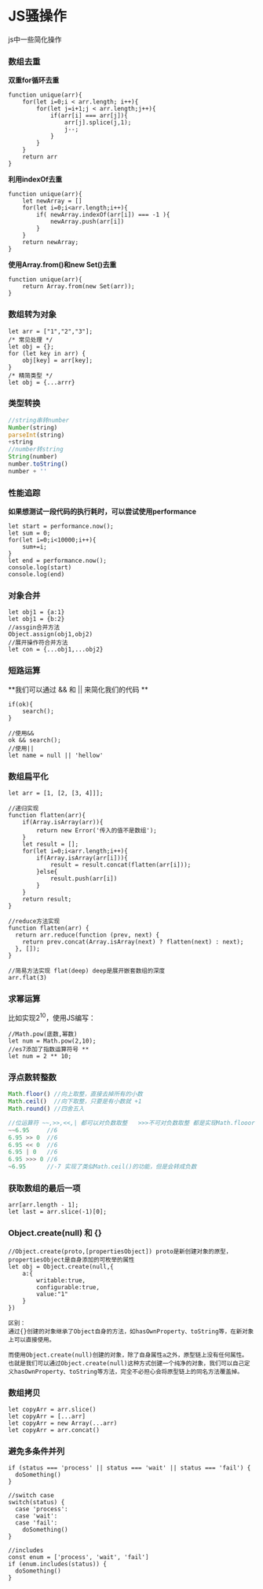 # JS骚操作
js中一些简化操作

### 数组去重
**双重for循环去重**
```
function unique(arr){
    for(let i=0;i < arr.length; i++){
        for(let j=i+1;j < arr.length;j++){
            if(arr[i] === arr[j]){
                arr[j].splice(j,1);
                j--;
            }
        }
    }
    return arr
}
```

**利用indexOf去重**
```
function unique(arr){
    let newArray = []
    for(let i=0;i<arr.length;i++){
        if( newArray.indexOf(arr[i]) === -1 ){
            newArray.push(arr[i])
        }
    }
    return newArray;
}
```

**使用Array.from()和new Set()去重**

```
function unique(arr){
    return Array.from(new Set(arr));
}
```

### 数组转为对象

```
let arr = ["1","2","3"];
/* 常见处理 */
let obj = {};
for (let key in arr) {
    obj[key] = arr[key];
}
/* 精简类型 */
let obj = {...arrr}
```

### 类型转换

```javascript
//string串转number
Number(string)
parseInt(string)
+string
//number转string
String(number)
number.toString()
number + ''

```

### 性能追踪

**如果想测试一段代码的执行耗时，可以尝试使用performance**

```
let start = performance.now();
let sum = 0;
for(let i=0;i<10000;i++){
	sum+=i;
}
let end = performance.now();
console.log(start)
console.log(end)
```

### 对象合并

```
let obj1 = {a:1}
let obj1 = {b:2}
//assgin合并方法
Object.assign(obj1,obj2)
//展开操作符合并方法
let con = {...obj1,...obj2}
```

### 短路运算

**我们可以通过  && 和 || 来简化我们的代码 **

```
if(ok){
	search();
}

//使用&&
ok && search();
//使用||
let name = null || 'hellow'
```

### 数组扁平化

```
let arr = [1, [2, [3, 4]]];

//递归实现
function flatten(arr){
	if(Array.isArray(arr)){
		return new Error('传入的值不是数组');
	}
	let result = []; 
	for(let i=0;i<arr.length;i++){
		if(Array.isArray(arr[i])){
			result = result.concat(flatten(arr[i]));
		}else{
			result.push(arr[i])
		}
	}
	return result;
}

//reduce方法实现
function flatten(arr) {
  return arr.reduce(function (prev, next) {
    return prev.concat(Array.isArray(next) ? flatten(next) : next);
  }, []);
}

//简易方法实现 flat(deep) deep是展开嵌套数组的深度
arr.flat(3)
```

### 求幂运算

比如实现$2^{10}$，使用JS编写：

```
//Math.pow(底数,幂数)
let num = Math.pow(2,10);
//es7添加了指数运算符号 **
let num = 2 ** 10;
```

### 浮点数转整数

```javascript
Math.floor() //向上取整，直接去掉所有的小数
Math.ceil()  //向下取整，只要是有小数就 +1
Math.round() //四舍五入

//位运算符 ~~,>>,<<,| 都可以对负数取整   >>>不可对负数取整 都是实现Math.flooor()的功能
~~6.95     //6
6.95 >> 0  //6
6.95 << 0  //6
6.95 | 0   //6
6.95 >>> 0 //6
~6.95      //-7 实现了类似Math.ceil()的功能，但是会转成负数

```

### 获取数组的最后一项

```
arr[arr.length - 1];
let last = arr.slice(-1)[0];
```

### Object.create(null) 和 {}

```
//Object.create(proto,[propertiesObject]) proto是新创建对象的原型，propertiesObject是自身添加的可枚举的属性
let obj = Object.create(null,{
	a:{
		writable:true,
		configurable:true,
		value:"1"
	}
})

区别：
通过{}创建的对象继承了Object自身的方法，如hasOwnProperty、toString等，在新对象上可以直接使用。

而使用Object.create(null)创建的对象，除了自身属性a之外，原型链上没有任何属性。
也就是我们可以通过Object.create(null)这种方式创建一个纯净的对象，我们可以自己定义hasOwnProperty、toString等方法，完全不必担心会将原型链上的同名方法覆盖掉。

```

### 数组拷贝

```
let copyArr = arr.slice()
let copyArr = [...arr]
let copyArr = new Array(...arr)
let copyArr = arr.concat()

```

### 避免多条件并列



```
if (status === 'process' || status === 'wait' || status === 'fail') {
  doSomething()
}

//switch case 
switch(status) {
  case 'process':
  case 'wait':
  case 'fail':
    doSomething()
}

//includes
const enum = ['process', 'wait', 'fail']
if (enum.includes(status)) {
  doSomething()
}
```





